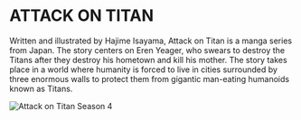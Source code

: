 # ATTACK ON TITAN

Written and illustrated by Hajime Isayama, Attack on Titan is a manga series from Japan. The story centers on Eren Yeager, who swears to destroy the Titans after they destroy his hometown and kill his mother. The story takes place in a world where humanity is forced to live in cities surrounded by three enormous walls to protect them from gigantic man-eating humanoids known as Titans.

![Attack on Titan Season 4](https://resizing.flixster.com/-XZAfHZM39UwaGJIFWKAE8fS0ak=/v3/t/assets/p19149543_b_v9_aa.jpg)
